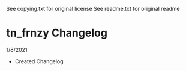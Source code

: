 See copying.txt for original license
See readme.txt for original readme

# tn_frnzy Changelog

1/8/2021
- Created Changelog

